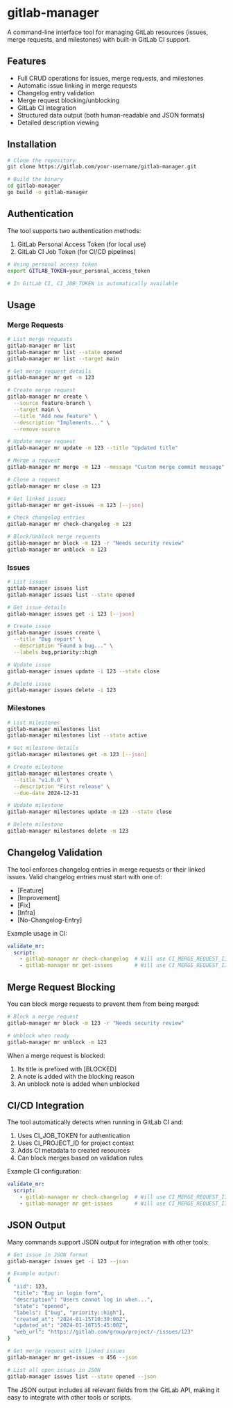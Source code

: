 # gitlab-manager

A command-line interface tool for managing GitLab resources (issues, merge requests, and milestones) with built-in GitLab CI support.

## Features

- Full CRUD operations for issues, merge requests, and milestones
- Automatic issue linking in merge requests
- Changelog entry validation
- Merge request blocking/unblocking
- GitLab CI integration
- Structured data output (both human-readable and JSON formats)
- Detailed description viewing

## Installation

```bash
# Clone the repository
git clone https://gitlab.com/your-username/gitlab-manager.git

# Build the binary
cd gitlab-manager
go build -o gitlab-manager
```

## Authentication

The tool supports two authentication methods:
1. GitLab Personal Access Token (for local use)
2. GitLab CI Job Token (for CI/CD pipelines)

```bash
# Using personal access token
export GITLAB_TOKEN=your_personal_access_token

# In GitLab CI, CI_JOB_TOKEN is automatically available
```

## Usage

### Merge Requests

```bash
# List merge requests
gitlab-manager mr list
gitlab-manager mr list --state opened
gitlab-manager mr list --target main

# Get merge request details
gitlab-manager mr get -m 123

# Create merge request
gitlab-manager mr create \
  --source feature-branch \
  --target main \
  --title "Add new feature" \
  --description "Implements..." \
  --remove-source

# Update merge request
gitlab-manager mr update -m 123 --title "Updated title"

# Merge a request
gitlab-manager mr merge -m 123 --message "Custom merge commit message"

# Close a request
gitlab-manager mr close -m 123

# Get linked issues
gitlab-manager mr get-issues -m 123 [--json]

# Check changelog entries
gitlab-manager mr check-changelog -m 123

# Block/Unblock merge requests
gitlab-manager mr block -m 123 -r "Needs security review"
gitlab-manager mr unblock -m 123
```

### Issues

```bash
# List issues
gitlab-manager issues list
gitlab-manager issues list --state opened

# Get issue details
gitlab-manager issues get -i 123 [--json]

# Create issue
gitlab-manager issues create \
  --title "Bug report" \
  --description "Found a bug..." \
  --labels bug,priority::high

# Update issue
gitlab-manager issues update -i 123 --state close

# Delete issue
gitlab-manager issues delete -i 123
```

### Milestones

```bash
# List milestones
gitlab-manager milestones list
gitlab-manager milestones list --state active

# Get milestone details
gitlab-manager milestones get -m 123 [--json]

# Create milestone
gitlab-manager milestones create \
  --title "v1.0.0" \
  --description "First release" \
  --due-date 2024-12-31

# Update milestone
gitlab-manager milestones update -m 123 --state close

# Delete milestone
gitlab-manager milestones delete -m 123
```

## Changelog Validation

The tool enforces changelog entries in merge requests or their linked issues. Valid changelog entries must start with one of:
- [Feature]
- [Improvement]
- [Fix]
- [Infra]
- [No-Changelog-Entry]

Example usage in CI:
```yaml
validate_mr:
  script:
    - gitlab-manager mr check-changelog  # Will use CI_MERGE_REQUEST_IID
    - gitlab-manager mr get-issues       # Will use CI_MERGE_REQUEST_IID
```

## Merge Request Blocking

You can block merge requests to prevent them from being merged:

```bash
# Block a merge request
gitlab-manager mr block -m 123 -r "Needs security review"

# Unblock when ready
gitlab-manager mr unblock -m 123
```

When a merge request is blocked:
1. Its title is prefixed with [BLOCKED]
2. A note is added with the blocking reason
3. An unblock note is added when unblocked

## CI/CD Integration

The tool automatically detects when running in GitLab CI and:
1. Uses CI_JOB_TOKEN for authentication
2. Uses CI_PROJECT_ID for project context
3. Adds CI metadata to created resources
4. Can block merges based on validation rules

Example CI configuration:
```yaml
validate_mr:
  script:
    - gitlab-manager mr check-changelog  # Will use CI_MERGE_REQUEST_IID
    - gitlab-manager mr get-issues       # Will use CI_MERGE_REQUEST_IID
```

## JSON Output

Many commands support JSON output for integration with other tools:

```bash
# Get issue in JSON format
gitlab-manager issues get -i 123 --json

# Example output:
{
  "iid": 123,
  "title": "Bug in login form",
  "description": "Users cannot log in when...",
  "state": "opened",
  "labels": ["bug", "priority::high"],
  "created_at": "2024-01-15T10:30:00Z",
  "updated_at": "2024-01-16T15:45:00Z",
  "web_url": "https://gitlab.com/group/project/-/issues/123"
}

# Get merge request with linked issues
gitlab-manager mr get-issues -m 456 --json

# List all open issues in JSON
gitlab-manager issues list --state opened --json
```

The JSON output includes all relevant fields from the GitLab API, making it easy to integrate with other tools or scripts.
